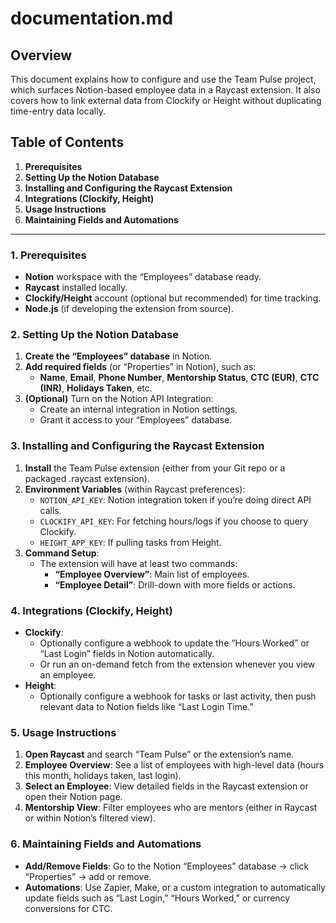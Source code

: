 # documentation.md

## Overview
This document explains how to configure and use the Team Pulse project, which surfaces Notion-based employee data in a Raycast extension. It also covers how to link external data from Clockify or Height without duplicating time-entry data locally.

## Table of Contents
1. **Prerequisites**
2. **Setting Up the Notion Database**
3. **Installing and Configuring the Raycast Extension**
4. **Integrations (Clockify, Height)**
5. **Usage Instructions**
6. **Maintaining Fields and Automations**

---

### 1. Prerequisites
- **Notion** workspace with the “Employees” database ready.
- **Raycast** installed locally.
- **Clockify/Height** account (optional but recommended) for time tracking.
- **Node.js** (if developing the extension from source).

### 2. Setting Up the Notion Database
1. **Create the “Employees” database** in Notion.
2. **Add required fields** (or “Properties” in Notion), such as:
   - **Name**, **Email**, **Phone Number**, **Mentorship Status**, **CTC (EUR)**, **CTC (INR)**, **Holidays Taken**, etc.
3. **(Optional)** Turn on the Notion API Integration:
   - Create an internal integration in Notion settings.
   - Grant it access to your “Employees” database.

### 3. Installing and Configuring the Raycast Extension
1. **Install** the Team Pulse extension (either from your Git repo or a packaged .raycast extension).
2. **Environment Variables** (within Raycast preferences):
   - `NOTION_API_KEY`: Notion integration token if you’re doing direct API calls.
   - `CLOCKIFY_API_KEY`: For fetching hours/logs if you choose to query Clockify.
   - `HEIGHT_APP_KEY`: If pulling tasks from Height.
3. **Command Setup**:
   - The extension will have at least two commands:
     - **“Employee Overview”**: Main list of employees.
     - **“Employee Detail”**: Drill-down with more fields or actions.

### 4. Integrations (Clockify, Height)
- **Clockify**:
  - Optionally configure a webhook to update the “Hours Worked” or “Last Login” fields in Notion automatically.
  - Or run an on-demand fetch from the extension whenever you view an employee.
- **Height**:
  - Optionally configure a webhook for tasks or last activity, then push relevant data to Notion fields like “Last Login Time.”

### 5. Usage Instructions
1. **Open Raycast** and search “Team Pulse” or the extension’s name.
2. **Employee Overview**: See a list of employees with high-level data (hours this month, holidays taken, last login).
3. **Select an Employee**: View detailed fields in the Raycast extension or open their Notion page.
4. **Mentorship View**: Filter employees who are mentors (either in Raycast or within Notion’s filtered view).

### 6. Maintaining Fields and Automations
- **Add/Remove Fields**: Go to the Notion “Employees” database → click “Properties” → add or remove.  
- **Automations**: Use Zapier, Make, or a custom integration to automatically update fields such as “Last Login,” “Hours Worked,” or currency conversions for CTC.

